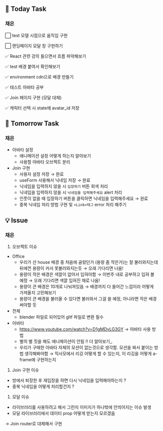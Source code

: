 ## 📢 Today Task

### 채은

⬜ test 모델 시점으로 움직임 구현

⬜ 랜딩페이지 모달 창 구현하기

✅ React 관련 강의 들으면서 흐름 파악해보기

✅ test 배경 붙여서 확인해보기

✅ environment cdn으로 배경 만들기

✅ 테스트 아바타 공부

✅ Join 페이지 구현 (모달 대체)

✅ 캐릭터 선택 시 state에 avatar_id 저장



## 🚀 Tomorrow Task

### 채은

- 아바타 설정
  - 애니메이션 설정 어떻게 하는지 알아보기
  - 사용할 아바타 오브젝트 분리
- Join 구현
  - 사용자 설정 저장 → 완료
  - useForm 사용해서 닉네임 저장 → 완료
  - 닉네임을 입력하지 않을 시 `입장하기` 버튼 회색 처리
  - 닉네임을 입력하지 않을 시 `닉네임을 입력해주세요`  alert 처리
  - 인풋이 없을 때 입장하기 버튼을 클릭하면 닉네임을 입력해주세요 → 완료
  - 중복 닉네임 처리 방법 구현 및 `<Link>태그` error 처리 해주기

## 💡 Issue

### 채은

1. 오브젝트 이슈

- Office
  - 우리가 산 house 배경 중 처음에 골랐던거 (용량 좀 작은거)는 잘 불러와지는데 뒤에껀 용량이 커서 못불러와지는듯 → 오래 기다리면 나옴!
  - 용량이 작은 배경은 색깔이 없어서 입혀야함 → 이번주 내로 공부하고 입혀 볼 예정 → 오래 기다리면 색깔 입혀진 채로 나옴!
  - 용량이 큰 배경은 10개로 나눠져있음 → 배경까지 다 들어간 느낌이라 어떻게 가져올지 고민해보기
  - 용량이 큰 배경을 불러올 수 있다면 불러와서 그걸 쓸 예정, 아니라면 작은 배경 써야할 듯
- 전체
  - blender 파일로 되어있어 gltf 파일로 변환 필수
- 아바타
  - https://www.youtube.com/watch?v=D1gMDvLG3GY → 아바타 사용 방법
  - 별의 별 짓을 해도 애니메이션이 안됨 !! 더 알아보기,,
  - 우리가 구매한 아바타 자체의 모션이 없는것으로 생각함. 모션을 짜서 붙이는 방법 생각해봐야함 → 믹사모에서 리깅 어떻게 할 수 있는지, 이 리깅을 어떻게 a-frame에 구현하는지

1. Join 구현 이슈

- 방에서 퇴장한 후 재입장을 하면 다시 닉네임을 입력해야하는지 ?
- 중복 닉네임을 어떻게 처리할건지 ?

1. 모달 이슈

- 라이브러리를 사용하려고 해서 그런지 이미지가 하나밖에 안띄어지는 이슈 발생
- 모달 라이브러리에서 데이터 prop 어떻게 받는지 모르겠음

→ Join router로 대체해서 구현
